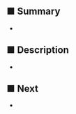 ## ■ Summary
<!-- 작업한 내용 요약 -->
- 


## ■ Description
<!-- 작업한 내용 상세 설명 -->
- 


## ■ Next
<!-- 다음에 할 일 -->
- 
